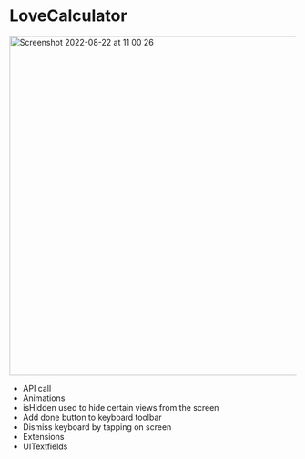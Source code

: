 # LoveCalculator

<img width="596" alt="Screenshot 2022-08-22 at 11 00 26" src="https://user-images.githubusercontent.com/91250039/185882767-43b1fdb7-0881-4a39-b8ba-39095234bb47.png">

- API call
- Animations
- isHidden used to hide certain views from the screen
- Add done button to keyboard toolbar
- Dismiss keyboard by tapping on screen
- Extensions
- UITextfields
